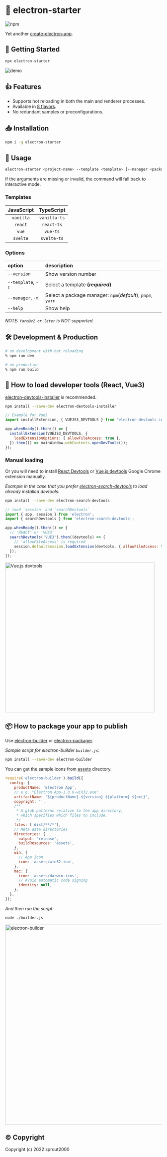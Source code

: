 # :flight_departure: electron-starter

![npm](https://img.shields.io/npm/dt/electron-starter)

Yet another [create-electron-app](https://github.com/electron/forge#getting-started).

## :rocket: Getting Started

```sh
npx electron-starter
```

![demo](https://user-images.githubusercontent.com/52094761/200512523-1d838b1b-3f22-4113-b87e-a8b54c861636.gif)

## :thumbsup: Features

- Supports hot reloading in both the main and renderer processes.
- Available in [8 flavors](https://github.com/sprout2000/electron-starter#templates).
- No redundant samples or preconfigurations.

## :inbox_tray: Installation

```sh
npm i -g electron-starter
```

## :green_book: Usage

```sh
electron-starter <project-name> --template <template> [--manager <package manager>]
```

If the arguments are missing or invalid, the command will fall back to interactive mode.

### Templates

| JavaScript |  TypeScript  |
| :--------: | :----------: |
| `vanilla`  | `vanilla-ts` |
|  `react`   |  `react-ts`  |
|   `vue`    |   `vue-ts`   |
|  `svelte`  | `svelte-ts`  |

### Options

| option             | description                                                |
| :----------------- | :--------------------------------------------------------- |
| `--version`        | Show version number                                        |
| `--template`, `-t` | Select a template **(_required_)**                         |
| `--manager`, `-m`  | Select a package manager: `npm`(_default_), `pnpm`, `yarn` |
| `--help`           | Show help                                                  |

_NOTE: `Yarn@v2 or later` is NOT supported._

## :hammer_and_wrench: Development & Production

```sh
# on development with hot reloading
% npm run dev

# on production
% npm run build
```

## :electric_plug: How to load developer tools (React, Vue3)

[electron-devtools-installer](https://www.npmjs.com/package/electron-devtools-installer) is recommended.

```sh
npm install --save-dev electron-devtools-installer
```

```javascript
// Example for Vue3
import installExtension, { VUEJS3_DEVTOOLS } from 'electron-devtools-installer';

app.whenReady().then(() => {
  installExtension(VUEJS3_DEVTOOLS, {
    loadExtensionOptions: { allowFileAccess: true },
  }).then(() => mainWindow.webContents.openDevTools());
});
```

### Manual loading

Or you will need to install [React Devtools](https://chrome.google.com/webstore/detail/react-developer-tools/fmkadmapgofadopljbjfkapdkoienihi) or [Vue.js devtools](https://chrome.google.com/webstore/detail/vuejs-devtools/ljjemllljcmogpfapbkkighbhhppjdbg) Google Chrome extension manually.

_Example in the case that you prefer [electron-search-devtools](https://www.npmjs.com/package/electron-search-devtools) to load already installed devtools:_

```sh
npm install --save-dev electron-search-devtools
```

```javascript
// load `session` and `searchDevtools`
import { app, session } from 'electron';
import { searchDevtools } from 'electron-search-devtools';

app.whenReady().then(() => {
  // 'REACT' or 'VUE3'
  searchDevtools('VUE3').then((devtools) => {
    // 'allowFileAccess' is required
    session.defaultSession.loadExtension(devtools, { allowFileAccess: true });
  });
});
```

<img width="480" alt="Vue.js devtools" src="https://user-images.githubusercontent.com/52094761/200508222-d0c851a4-d578-463f-8bd2-6d1e4bcb87bd.png">

## :package: How to package your app to publish

Use [electron-builder](https://www.electron.build/) or [electron-packager](https://electron.github.io/electron-packager/main/).

_Sample script for electron-builder `builder.js`:_

```sh
npm install --save-dev electron-builder
```

You can get the sample icons from [assets](https://github.com/sprout2000/electron-starter/tree/main/assets) directory.

```javascript
require('electron-builder').build({
  config: {
    productName: 'Electron App',
    // e.g. "Electron App-1.0.0-win32.exe"
    artifactName: '${productName}-${version}-${platform}.${ext}',
    copyright: '',
    /**
     * A glob patterns relative to the app directory,
     * which specifies which files to include.
     */
    files: ['dist/**/*'],
    // Meta data directories
    directories: {
      output: 'release',
      buildResources: 'assets',
    },
    win: {
      // App icon
      icon: 'assets/win32.ico',
    },
    mac: {
      icon: 'assets/darwin.icns',
      // Avoid automatic code signing
      identity: null,
    },
  },
});
```

_And then run the script:_

```sh
node ./builder.js
```

<img width="640" alt="electron-builder" src="https://user-images.githubusercontent.com/52094761/201499630-59aa5eab-def6-4d2a-abb6-e4fb1c1077d9.png">

## :copyright: Copyright

Copyright (c) 2022 sprout2000
